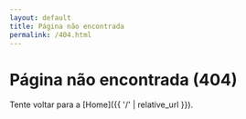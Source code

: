 ```yaml
---
layout: default
title: Página não encontrada
permalink: /404.html
---
```


# Página não encontrada (404)

Tente voltar para a [Home]({{ '/' | relative_url }}).
